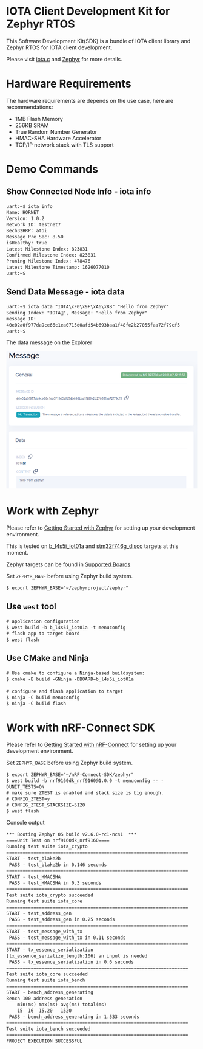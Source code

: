 # IOTA Client Development Kit for Zephyr RTOS

This Software Development Kit(SDK) is a bundle of IOTA client library and Zephyr RTOS for IOTA client development.

Please visit [iota.c](https://iota-c-client.readthedocs.io/en/latest/index.html) and [Zephyr](https://docs.zephyrproject.org/latest/introduction/index.html) for more details.

# Hardware Requirements

The hardware requirements are depends on the use case, here are recommendations:

* 1MB Flash Memory
* 256KB SRAM
* True Random Number Generator
* HMAC-SHA Hardware Accelerator
* TCP/IP network stack with TLS support

# Demo Commands

## Show Connected Node Info - iota info

```shell
uart:~$ iota info
Name: HORNET
Version: 1.0.2
Network ID: testnet7
Bech32HRP: atoi
Message Pre Sec: 8.50
isHealthy: true
Latest Milestone Index: 823831
Confirmed Milestone Index: 823831
Pruning Milestone Index: 478476
Latest Milestone Timestamp: 1626077010
uart:~$
```
## Send Data Message - iota data

```shell
uart:~$ iota data "IOTA\xF0\x9F\xA6\x8B" "Hello from Zephyr"
Sending Index: "IOTA🦋", Message: "Hello from Zephyr"
message ID: 40e02a0f977da9ce66c1ea0715d0afd54b693baa1f48fe2b27055faa72f79cf5
uart:~$
```
The data message on the Explorer

![](images/data_message.png)

# Work with Zephyr

Please refer to [Getting Started with Zephyr](https://docs.zephyrproject.org/latest/getting_started/index.html) for setting up your development environment.

This is tested on [b_l4s5i_iot01a](https://docs.zephyrproject.org/latest/boards/arm/b_l4s5i_iot01a/doc/index.html) and [stm32f746g_disco](https://docs.zephyrproject.org/latest/boards/arm/stm32f746g_disco/doc/index.html) targets at this moment.

Zephyr targets can be found in [Supported Boards](https://docs.zephyrproject.org/latest/boards/index.html)

Set `ZEPHYR_BASE` before using Zephyr build system.

```shell
$ export ZEPHYR_BASE="~/zephyrproject/zephyr"
```

## Use `west` tool

```shell
# application configuration
$ west build -b b_l4s5i_iot01a -t menuconfig
# flash app to target board
$ west flash
```

## Use CMake and Ninja

```shell
# Use cmake to configure a Ninja-based buildsystem:
$ cmake -B build -GNinja -DBOARD=b_l4s5i_iot01a

# configure and flash application to target
$ ninja -C build menuconfig
$ ninja -C build flash
```

# Work with nRF-Connect SDK

Please refer to [Getting Started with nRF-Connect](https://developer.nordicsemi.com/nRF_Connect_SDK/doc/latest/nrf/getting_started.html) for setting up your development environment.

Set `ZEPHYR_BASE` before using Zephyr build system.

```shell
$ export ZEPHYR_BASE="~/nRF-Connect-SDK/zephyr"
$ west build -b nrf9160dk_nrf9160@1.0.0 -t menuconfig -- -DUNIT_TESTS=ON
# make sure ZTEST is enabled and stack size is big enough.
# CONFIG_ZTEST=y
# CONFIG_ZTEST_STACKSIZE=5120
$ west flash
```

Console output

```
*** Booting Zephyr OS build v2.6.0-rc1-ncs1  ***
====Unit Test on nrf9160dk_nrf9160====
Running test suite iota_crypto
===================================================================
START - test_blake2b
 PASS - test_blake2b in 0.146 seconds
===================================================================
START - test_HMACSHA
 PASS - test_HMACSHA in 0.3 seconds
===================================================================
Test suite iota_crypto succeeded
Running test suite iota_core
===================================================================
START - test_address_gen
 PASS - test_address_gen in 0.25 seconds
===================================================================
START - test_message_with_tx
 PASS - test_message_with_tx in 0.11 seconds
===================================================================
START - tx_essence_serialization
[tx_essence_serialize_length:106] an input is needed
 PASS - tx_essence_serialization in 0.6 seconds
===================================================================
Test suite iota_core succeeded
Running test suite iota_bench
===================================================================
START - bench_address_generating
Bench 100 address generation
	min(ms)	max(ms)	avg(ms)	total(ms)
	15	16	15.20	1520
 PASS - bench_address_generating in 1.533 seconds
===================================================================
Test suite iota_bench succeeded
===================================================================
PROJECT EXECUTION SUCCESSFUL
```
